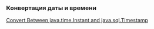 ### Конвертация даты и времени

<a href="https://www.baeldung.com/java-time-instant-to-java-sql-timestamp">Convert Between java.time.Instant and java.sql.Timestamp</a>